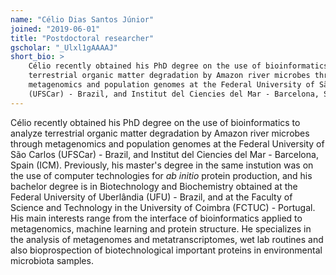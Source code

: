 ```yaml
---
name: "Célio Dias Santos Júnior"
joined: "2019-06-01"
title: "Postdoctoral researcher"
gscholar: "_Ulxl1gAAAAJ"
short_bio: >
    Célio recently obtained his PhD degree on the use of bioinformatics to analyze
    terrestrial organic matter degradation by Amazon river microbes through
    metagenomics and population genomes at the Federal University of São Carlos
    (UFSCar) - Brazil, and Institut del Ciencies del Mar - Barcelona, Spain (ICM).
---
```



Célio recently obtained his PhD degree on the use of bioinformatics to analyze
terrestrial organic matter degradation by Amazon river microbes through
metagenomics and population genomes at the Federal University of São Carlos
(UFSCar) - Brazil, and Institut del Ciencies del Mar - Barcelona, Spain (ICM).
Previously, his master's degree in the same instution was on the use of
computer technologies for _ab initio_ protein production, and his bachelor
degree is in Biotechnology and Biochemistry obtained at the Federal University
of Uberlândia (UFU) - Brazil, and at the Faculty of Science and Technology in
the University of Coimbra (FCTUC) - Portugal. His main interests range from the
interface of bioinformatics applied to metagenomics, machine learning and
protein structure. He specializes in the analysis of metagenomes and
metatranscriptomes, wet lab routines and also bioprospection of
biotechnological important proteins in environmental microbiota samples.

